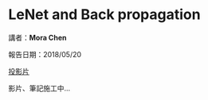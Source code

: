 # LeNet and Back propagation

講者：**Mora Chen**

報告日期：2018/05/20

[投影片](https://github.com/forrestning/PyToychTaichungMeetUp/raw/master/MeetUp02/LetNet-5%E5%B0%8E%E8%AE%80_20180520.pdf)

影片、筆記施工中...